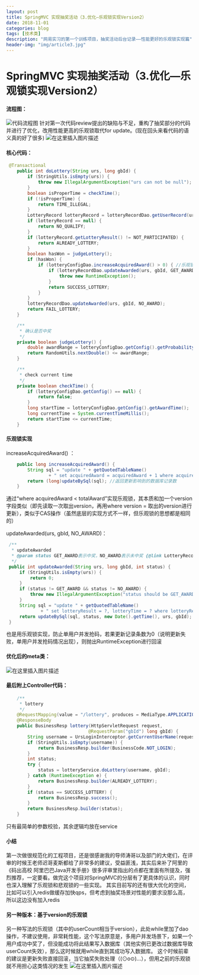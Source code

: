 ```yaml
---
layout: post
title: SpringMVC 实现抽奖活动（3.优化—乐观锁实现Version2）
date: 2018-11-01
categories: blog
tags: [技术类]
description: "网易实习的第一个训练项目，抽奖活动后台记录——性能更好的乐观锁实现篇"
header-img: "img/article3.jpg"
---
```


# SpringMVC 实现抽奖活动（3.优化—乐观锁实现Version2）

#### 流程图：
![代码流程图](https://apiao-1258505467.cos.ap-chengdu.myqcloud.com/blog_pic/lottery.png)
针对第一次代码review提出的缺陷与不足，重构了抽奖部分的代码并进行了优化，改用性能更高的乐观锁取代for update。(现在回头来看代码的语义真的好了很多)
![在这里插入图片描述](https://apiao-1258505467.cos.ap-chengdu.myqcloud.com/blog_pic/lottery_flowChat.png)

#### 核心代码：

```java
 @Transactional
    public int doLottery(String urs, long gbId) {
        if (StringUtils.isEmpty(urs)) {
            throw new IllegalArgumentException("urs can not be null");
        }
        boolean isProperTime = checkTime();
        if (!isProperTime) {
            return TIME_ILLEGAL;
        }
        LotteryRecord lotteryRecord = lotteryRecordDao.getUserRecord(urs, gbId);
        if (lotteryRecord == null) {
            return NO_QUALIFY;
        }
        if (lotteryRecord.getLotteryResult() != NOT_PARTICIPATED) {
            return ALREADY_LOTTERY;
        }
        boolean hasWon = judgeLottery();
        if (hasWon) {
            if (lotteryConfigDao.increaseAcquiredAward() > 0) { //乐观锁实现，控制多用户并发，奖品数量不会过度发放
                if (lotteryRecordDao.updateAwarded(urs, gbId, GET_AWARD) == 0) { //控制单用户并发抢码行为
                    throw new RuntimeException();
                }
                return SUCCESS_LOTTERY;
            }
        }
        lotteryRecordDao.updateAwarded(urs, gbId, NO_AWARD);
        return FAIL_LOTTERY;
    }

    /**
     * 确认是否中奖
     */
    private boolean judgeLottery() {
        double awardRange = lotteryConfigDao.getConfig().getProbability();
        return RandomUtils.nextDouble() <= awardRange;
    }

    /**
     * check current time
     */
    private boolean checkTime() {
        if (lotteryConfigDao.getConfig() == null) {
            return false;
        }
        long startTime = lotteryConfigDao.getConfig().getAwardTime();
        long currentTime = System.currentTimeMillis();
        return startTime <= currentTime;
    }

```

#### 乐观锁实现
increaseAcquiredAward() ：

```java
    public long increaseAcquiredAward() {
        String sql = "update " + getQuotedTableName()
                + " set acquiredAward = acquiredAward + 1 where acquiredAward < totalAward";
        return (long)updateBySql(sql); //返回更新影响到的数据库记录数
    }
```
通过“where acquiredAward < totalAward”实现乐观锁，其本质和加一个version字段类似（即先读取一次取出version，再用where version = 取出的version进行更新），类似于CAS操作（虽然底层的实现方式不一样，但乐观锁的思想都是相同的）

   updateAwarded(urs, gbId, NO_AWARD)：
   ```java
    /**
     * updateAwarded
     * @param status GET_AWARD表示中奖，NO_AWARD表示未中奖 {@link LotteryRecord#lotteryResult}
     */
    public int updateAwarded(String urs, long gbId, int status) {
        if (StringUtils.isEmpty(urs)) {
            return 0;
        }
        if (status != GET_AWARD && status != NO_AWARD) {
            throw new IllegalArgumentException("status should be GET_AWARD/NO_AWARD");
        }
        String sql = "update " + getQuotedTableName()
                + " set lotteryResult = ?, lotteryTime = ? where lotteryResult = 0 and urs = ? and gbId = ?";
        return updateBySql(sql, status, new Date().getTime(), urs, gbId);
    }
   ```
   也是用乐观锁实现，防止单用户并发抢码，若果更新记录条数为0（说明更新失败，单用户并发抢码情况出现），则抛出RuntimeException进行回滚

#### 优化后的meta类：
![在这里插入图片描述](https://apiao-1258505467.cos.ap-chengdu.myqcloud.com/blog_pic/lottery_ConfigMeta.png)
#### 最后附上Controller代码：

```java
    /**
     * lottery
     */
    @RequestMapping(value = "/lottery", produces = MediaType.APPLICATION_JSON_UTF8_VALUE, method = RequestMethod.POST)
    @ResponseBody
    public BusinessResp lottery(HttpServletRequest request,
                               @RequestParam("gbId") long gbId) {
        String username = UrsLoginInterceptor.getCurrentUserName(request);
        if (StringUtils.isEmpty(username)) {
            return BusinessResp.builder(BusinessCode.NOT_LOGIN);
        }
        int status;
        try {
            status = lotteryService.doLottery(username, gbId);
        } catch (RuntimeException e) {
            return BusinessResp.builder(ALREADY_LOTTERY);
        }
        if (status == SUCCESS_LOTTERY) {
            return BusinessResp.success();
        }
        return BusinessResp.builder(status);
    }
```
只有最简单的参数校验，其余逻辑均放在service

#### 小结
第一次做很规范化的工程项目，还是很感谢我的导师涛哥以及部门的大佬们，在评审的时候王老师迟哥麦斯都给了非常多的建议，受益匪浅，其实后来补了阿里的《码出高校 阿里巴巴Java开发手册》很多评审里指出的点都在里面有所提及，强烈推荐，一定要看。做完这个项目对SpringMVC的分层有了更具体的认识，同时也深入理解了乐观锁和悲观锁的一些实现。
其实目前写的还有很大优化的空间，比如可以引入redis做缓存加快qps，但考虑到抽奖场景对性能的要求没那么高，所以这边没有加入redis


#### 另一种版本：基于version的乐观锁
另一种写法的乐观锁（其中的userCount相当于version），此处while里加了dao操作，不建议使用，非常耗性能，这个写法原意是，多用户并发场景下，如果一个用户成功中奖了，但没能成功将此结果写入数据库（其他实例已更改过数据库导致userCount失效），那么这时候就用while直到其成功写入数据库。
这个时候前辈的建议是更新失败直接回滚，当它抽奖失败处理（(⊙o⊙)…），但用之前的乐观锁就不用担心这类情况的发生
![在这里插入图片描述](https://apiao-1258505467.cos.ap-chengdu.myqcloud.com/blog_pic/lottery_optimistic.png)

